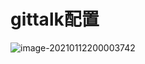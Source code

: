 # gittalk配置



![image-20210112200003742](http://cdn.baolinfang.com/img/image-20210112200003742.png)

